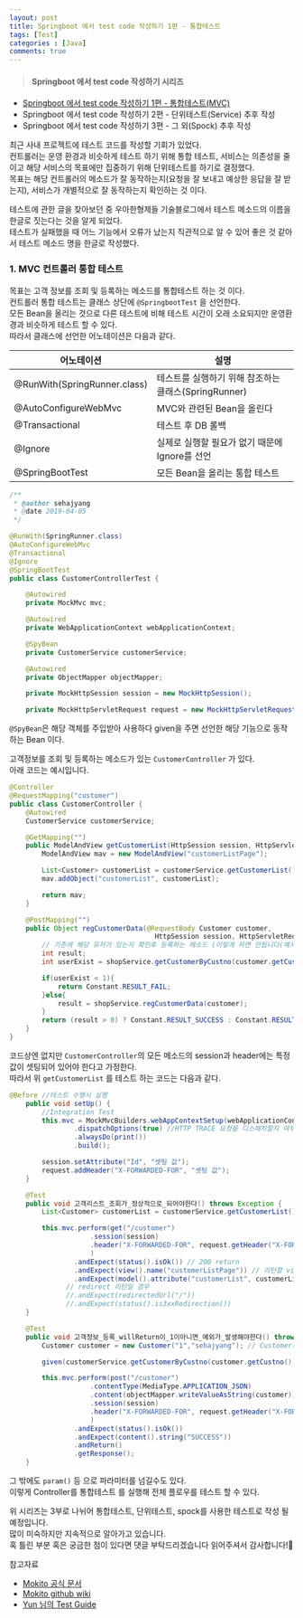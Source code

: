 ```yaml
---
layout: post
title: Springboot 에서 test code 작성하기 1편 - 통합테스트
tags: [Test]
categories : [Java]
comments: true
---
```

>#### Springboot 에서 test code 작성하기 시리즈
* [Springboot 에서 test code 작성하기 1편 - 통합테스트(MVC)]()
* Springboot 에서 test code 작성하기 2편 - 단위테스트(Service) 추후 작성
* Springboot 에서 test code 작성하기 3편 - 그 외(Spock) 추후 작성

최근 사내 프로젝트에 테스트 코드를 작성할 기회가 있었다.  
컨트롤러는 운영 환경과 비슷하게 테스트 하기 위해 통합 테스트, 서비스는 의존성을 줄이고 해당 서비스의 목표에만 집중하기 위해 단위테스트를 하기로 결정했다.  
목표는 해당 컨트롤러의 메소드가 잘 동작하는지(요청을 잘 보내고 예상한 응답을 잘 받는지), 서비스가 개별적으로 잘 동작하는지 확인하는 것 이다.  

테스트에 관한 글을 찾아보던 중 우아한형제들 기술블로그에서 테스트 메소드의 이름을 한글로 짓는다는 것을 알게 되었다.  
테스트가 실패했을 때 어느 기능에서 오류가 났는지 직관적으로 알 수 있어 좋은 것 같아서 테스트 메소드 명을 한글로 작성했다.  

### 1. MVC 컨트롤러 통합 테스트
목표는 고객 정보를 조회 및 등록하는 메소드를 통합테스트 하는 것 이다.  
컨트롤러 통합 테스트는 클래스 상단에 `@SpringbootTest` 을 선언한다.  
모든 Bean을 올리는 것으로 다른 테스트에 비해 테스트 시간이 오래 소요되지만 운영환경과 비슷하게 테스트 할 수 있다.  
따라서 클래스에 선언한 어노테이션은 다음과 같다.  

| 어노테이션           | 설명             |     
| --------------- | ------------------- |
| @RunWith(SpringRunner.class) | 테스트를 실행하기 위해 참조하는 클래스(SpringRunner)    |      
| @AutoConfigureWebMvc    | MVC와 관련된 Bean을 올린다     |
| @Transactional    | 테스트 후 DB 롤백     |
| @Ignore            | 실제로 실행할 필요가 없기 때문에 Ignore를 선언     |
| @SpringBootTest            | 모든 Bean을 올리는 통합 테스트      | 

~~~java
/**
 * @author sehajyang
 * @date 2019-04-05
 */

@RunWith(SpringRunner.class) 
@AutoConfigureWebMvc 
@Transactional 
@Ignore 
@SpringBootTest 
public class CustomerControllerTest {

    @Autowired
    private MockMvc mvc;

    @Autowired
    private WebApplicationContext webApplicationContext;

    @SpyBean
    private CustomerService customerService;

    @Autowired
    private ObjectMapper objectMapper;

    private MockHttpSession session = new MockHttpSession();

    private MockHttpServletRequest request = new MockHttpServletRequest();

~~~


`@SpyBean`은 해당 객체를 주입받아 사용하다 given을 주면 선언한 해당 기능으로 동작하는 Bean 이다.  

고객정보를 조회 및 등록하는 메소드가 있는 `CustomerController` 가 있다.  
아래 코드는 예시입니다.  
~~~java
@Controller
@RequestMapping("customer")
public class CustomerController {
    @Autowired
    CustomerService customerService;

    @GetMapping("")
    public ModelAndView getCustomerList(HttpSession session, HttpServletRequest request){
        ModelAndView mav = new ModelAndView("customerListPage");

        List<Customer> customerList = customerService.getCustomerList();
        mav.addObject("customerList", customerList);

        return mav;
    }

    @PostMapping("")
    public Object regCustomerData(@RequestBody Customer customer, 
                                    HttpSession session, HttpServletRequest request){
        // 기존에 해당 유저가 있는지 확인후 등록하는 메소드 (이렇게 하면 안됩니다(예시일뿐!))
        int result;                        
        int userExist = shopService.getCustomerByCustno(customer.getCustno(1));

        if(userExist < 1){
            return Constant.RESULT_FAIL;
        }else{
            result = shopService.regCustomerData(customer);
        }
        return (result > 0) ? Constant.RESULT_SUCCESS : Constant.RESULT_FAIL;
    }
}

~~~

코드상엔 없지만 `CustomerController`의 모든 메소드의 session과 header에는 특정 값이 셋팅되어 있어야 한다고 가정한다.  
따라서 위 `getCustomerList` 를 테스트 하는 코드는 다음과 같다.  

~~~java
@Before //테스트 수행시 실행
    public void setUp() {
        //Integration Test
        this.mvc = MockMvcBuilders.webAppContextSetup(webApplicationContext)
                .dispatchOptions(true) //HTTP TRACE 요청을 디스패치할지 여부를 설정 (default는 false)
                .alwaysDo(print())
                .build();

        session.setAttribute("Id", "셋팅 값");
        request.addHeader("X-FORWARDED-FOR", "셋팅 값");
    }

    @Test
    public void 고객리스트_조회가_정상적으로_되어야한다() throws Exception {
        List<Customer> customerList = customerService.getCustomerList();

        this.mvc.perform(get("/customer")
                    .session(session)
                    .header("X-FORWARDED-FOR", request.getHeader("X-FORWARDED-FOR"))
                    )
                .andExpect(status().isOk()) // 200 return
                .andExpect(view().name("customerListPage")) // 리턴할 view page name
                .andExpect(model().attribute("customerList", customerList)); // 리턴할 model attribute name
              // redirect 리턴일 경우
              //.andExpect(redirectedUrl("/")) 
              //.andExpect(status().is3xxRedirection())
    }

    @Test
    public void 고객정보_등록_willReturn이_1이아니면_예외가_발생해야한다() throws Exception {
        Customer customer = new Customer("1","sehajyang"); // Customer(custno, custname)

        given(customerService.getCustomerByCustno(customer.getCustno())).willReturn(1); // getCustomerByCustno 의 result는 1을 리턴

        this.mvc.perform(post("/customer")
                    .contentType(MediaType.APPLICATION_JSON)
                    .content(objectMapper.writeValueAsString(customer)) // JSON으로 만들어준다
                    .session(session)
                    .header("X-FORWARDED-FOR", request.getHeader("X-FORWARDED-FOR"))
                    )
                .andExpect(status().isOk())
                .andExpect(content().string("SUCCESS"))
                .andReturn()
                .getResponse();
    }
~~~
그 밖에도 `param()` 등 으로 파라미터를 넘길수도 있다.  
이렇게 Controller를 통합테스트 를 실행해 전체 플로우를 테스트 할 수 있다.  

위 시리즈는 3부로 나뉘어 통합테스트, 단위테스트, spock를 사용한 테스트로 작성 될 예정입니다.  
많이 미숙하지만 지속적으로 알아가고 있습니다.  
혹 틀린 부분 혹은 궁금한 점이 있다면 댓글 부탁드리겠습니다 읽어주셔서 감사합니다!🙏  


참고자료
* [Mokito 공식 문서](https://docs.spring.io/spring-boot/docs/current/api/org/springframework/boot/test/mock/mockito)  
* [Mokito github wiki](https://github.com/mockito/mockito/wiki)  
* [Yun 님의 Test Guide](https://github.com/cheese10yun/spring-guide/blob/master/docs/test-guide.md)  




